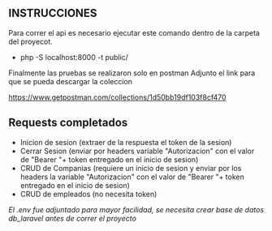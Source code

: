 
## INSTRUCCIONES

Para correr el api es necesario ejecutar este comando dentro de la carpeta del proyecot.
- php -S localhost:8000 -t public/

Finalmente las pruebas se realizaron solo en postman
Adjunto el link para que se pueda descargar la coleccion

https://www.getpostman.com/collections/1d50bb19df103f8cf470


## Requests completados

- Inicion de sesion (extraer de la respuesta el token de la sesion)
- Cerrar Sesion (enviar por headers variable "Autorizacion" con el valor de "Bearer "+ token entregado en el inicio de sesion)
- CRUD de Companias (requiere un inicio de sesion y enviar por los headers la variable "Autorizacion" con el valor de "Bearer "+ token entregado en el inicio de sesion)
- CRUD de empleados (no necesita token)

 *El .env fue adjuntado para mayor facilidad, se necesita crear base de datos db_laravel antes de correr el proyecto*

